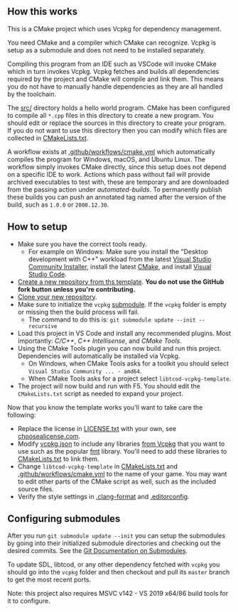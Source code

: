 ## How this works

This is a CMake project which uses Vcpkg for dependency management.

You need CMake and a compiler which CMake can recognize.
Vcpkg is setup as a submodule and does not need to be installed separately.

Compiling this program from an IDE such as VSCode will invoke CMake which in turn invokes Vcpkg.
Vcpkg fetches and builds all dependencies required by the project and CMake will compile and link them.
This means you do not have to manually handle dependencies as they are all handled by the toolchain.

The [src/](src/) directory holds a hello world program.
CMake has been configured to compile all `*.cpp` files in this directory to create a new program.
You should edit or replace the sources in this directory to create your program.
If you do not want to use this directory then you can modify which files are collected in [CMakeLists.txt](CMakeLists.txt).

A workflow exists at [.github/workflows/cmake.yml](.github/workflows/cmake.yml) which automatically compiles the program for Windows, macOS, and Ubuntu Linux.
The workflow simply invokes CMake directly, since this setup does not depend on a specific IDE to work.
Actions which pass without fail will provide archived executables to test with, these are temporary and are downloaded from the passing action under *automated-builds*.
To permanently publish these builds you can push an annotated tag named after the version of the build, such as `1.0.0` or `2000.12.30`.

## How to setup

* Make sure you have the correct tools ready.
  * For example on Windows:
    Make sure you install the "Desktop development with C++" workload from the latest [Visual Studio Community Installer](https://visualstudio.microsoft.com/vs/community/),
    install the latest [CMake](https://cmake.org/download/),
    and install [Visual Studio Code](https://code.visualstudio.com/download).
* [Create a new repository from ths template](https://docs.github.com/en/github/creating-cloning-and-archiving-repositories/creating-a-repository-on-github/creating-a-repository-from-a-template#creating-a-repository-from-a-template).  **You do not use the GitHub fork button unless you're contributing.**
* [Clone your new repository](https://docs.github.com/en/github/creating-cloning-and-archiving-repositories/cloning-a-repository-from-github/cloning-a-repository).
* Make sure to initialize the `vcpkg` [submodule](https://git-scm.com/book/en/v2/Git-Tools-Submodules).  If the `vcpkg` folder is empty or missing then the build process will fail.
  * The command to do this is: `git submodule update --init --recursive`
* Load this project in VS Code and install any recommended plugins.
  Most importantly: *C/C++*, *C++ Intellisense*, and *CMake Tools*.
* Using the CMake Tools plugin you can now build and run this project.  Dependencies will automatically be installed via Vcpkg.
  * On Windows, when CMake Tools asks for a toolkit you should select `Visual Studio Community ... - amd64`.
  * When CMake Tools asks for a project select `libtcod-vcpkg-template`.
* The project will now build and run with F5.
  You should edit the `CMakeLists.txt` script as needed to expand your project.

Now that you know the template works you'll want to take care the following:

* Replace the license in [LICENSE.txt](LICENSE.txt) with your own, see [choosealicense.com](https://choosealicense.com/).
* Modify [vcpkg.json](vcpkg.json) to include any libraries [from Vcpkg](https://vcpkg.info/) that you want to use such as the popular [fmt](https://fmt.dev/latest/index.html) library.
  You'll need to add these libraries to [CMakeLists.txt](CMakeLists.txt) to link them.
* Change `libtcod-vcpkg-template` in [CMakeLists.txt](CMakeLists.txt) and [.github/workflows/cmake.yml](.github/workflows/cmake.yml) to the name of your game.
  You may want to edit other parts of the CMake script as well, such as the included source files.
* Verify the style settings in [.clang-format](.clang-format) and [.editorconfig](.editorconfig).

## Configuring submodules

After you run `git submodule update --init` you can setup the submodules by going into their initialized submodule directories and checking out the desired commits.
See the [Git Documentation on Submodules](https://git-scm.com/book/en/v2/Git-Tools-Submodules).

To update SDL, libtcod, or any other dependency fetched with `vcpkg` you should go into the `vcpkg` folder and then checkout and pull its `master` branch to get the most recent ports.

Note: this project also requires MSVC v142  - VS 2019 x64/86 build tools for it to configure.
